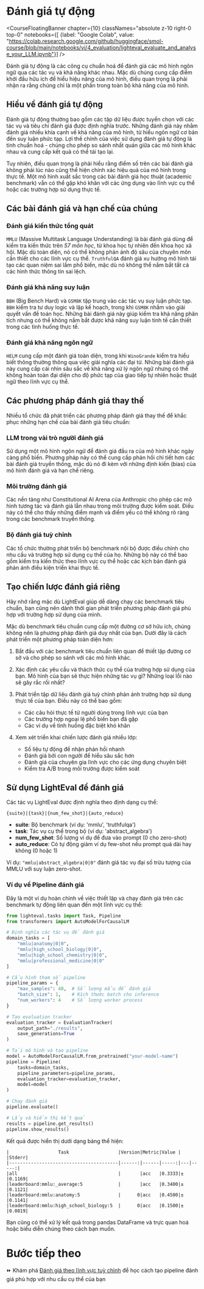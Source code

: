 # Đánh giá tự động

<CourseFloatingBanner chapter={10}
  classNames="absolute z-10 right-0 top-0"
  notebooks={[
    {label: "Google Colab", value: "https://colab.research.google.com/github/huggingface/smol-course/blob/main/notebooks/vi/4_evaluation/lighteval_evaluate_and_analyse_your_LLM.ipynb"}] />

Đánh giá tự động là các công cụ chuẩn hoá để đánh giá các mô hình ngôn ngữ qua các tác vụ và khả năng khác nhau. Mặc dù chúng cung cấp điểm khởi đầu hữu ích để hiểu hiệu năng của mô hình, điều quan trọng là phải nhận ra rằng chúng chỉ là một phần trong toàn bộ khả năng của mô hình.

## Hiểu về đánh giá tự động

Đánh giá tự động thường bao gồm các tập dữ liệu được tuyển chọn với các tác vụ và tiêu chí đánh giá được định nghĩa trước. Những đánh giá này nhằm đánh giá nhiều khía cạnh về khả năng của mô hình, từ hiểu ngôn ngữ cơ bản đến suy luận phức tạp. Lợi thế chính của việc sử dụng đánh giá tự động là tính chuẩn hoá - chúng cho phép so sánh nhất quán giữa các mô hình khác nhau và cung cấp kết quả có thể tái tạo lại.

Tuy nhiên, điều quan trọng là phải hiểu rằng điểm số trên các bài đánh giá không phải lúc nào cũng thể hiện chính xác hiệu quả của mô hình trong thực tế. Một mô hình xuất sắc trong các bài đánh giá học thuật (academic benchmark) vẫn có thể gặp khó khăn với các ứng dụng vào lĩnh vực cụ thể hoặc các trường hợp sử dụng thực tế.

## Các bài đánh giá và hạn chế của chúng

### Đánh giá kiến thức tổng quát

`MMLU` (Massive Multitask Language Understanding) là bài đánh giá dùng để kiểm tra kiến thức trên *57 môn học*, từ khoa học tự nhiên đến khoa học xã hội. Mặc dù toàn diện, nó có thể không phản ánh độ sâu của chuyên môn cần thiết cho các lĩnh vực cụ thể. `TruthfulQA` đánh giá xu hướng mô hình tái tạo các quan niệm sai lầm phổ biến, mặc dù nó không thể nắm bắt tất cả các hình thức thông tin sai lệch.

### Đánh giá khả năng suy luận
`BBH` (Big Bench Hard) và `GSM8K` tập trung vào các tác vụ suy luận phức tạp. `BBH` kiểm tra tư duy logic và lập kế hoạch, trong khi `GSM8K` nhắm vào giải quyết vấn đề toán học. Những bài đánh giá này giúp kiểm tra khả năng phân tích nhưng có thể không nắm bắt được khả năng suy luận tinh tế cần thiết trong các tình huống thực tế.

### Đánh giá khả năng ngôn ngữ
`HELM` cung cấp một đánh giá toàn diện, trong khi `WinoGrande` kiểm tra hiểu biết thông thường thông qua việc giải nghĩa các đại từ. Những bài đánh giá này cung cấp cái nhìn sâu sắc về khả năng xử lý ngôn ngữ nhưng có thể không hoàn toàn đại diện cho độ phức tạp của giao tiếp tự nhiên hoặc thuật ngữ theo lĩnh vực cụ thể.

## Các phương pháp đánh giá thay thế

Nhiều tổ chức đã phát triển các phương pháp đánh giá thay thế để khắc phục những hạn chế của bài đánh giá tiêu chuẩn:

### LLM trong vài trò người đánh giá 
Sử dụng một mô hình ngôn ngữ để đánh giá đầu ra của mô hình khác ngày càng phổ biến. Phương pháp này có thể cung cấp phản hồi chi tiết hơn các bài đánh giá truyền thống, mặc dù nó đi kèm với những định kiến (bias) của mô hình đánh giá và hạn chế riêng.

### Môi trường đánh giá
Các nền tảng như Constitutional AI Arena của Anthropic cho phép các mô hình tương tác và đánh giá lẫn nhau trong môi trường được kiểm soát. Điều này có thể cho thấy những điểm mạnh và điểm yếu có thể không rõ ràng trong các benchmark truyền thống.

### Bộ đánh giá tuỳ chỉnh
Các tổ chức thường phát triển bộ benchmark nội bộ được điều chỉnh cho nhu cầu và trường hợp sử dụng cụ thể của họ. Những bộ này có thể bao gồm kiểm tra kiến thức theo lĩnh vực cụ thể hoặc các kịch bản đánh giá phản ánh điều kiện triển khai thực tế.

## Tạo chiến lược đánh giá riêng

Hãy nhớ rằng mặc dù LightEval giúp dễ dàng chạy các benchmark tiêu chuẩn, bạn cũng nên dành thời gian phát triển phương pháp đánh giá phù hợp với trường hợp sử dụng của mình.

Mặc dù benchmark tiêu chuẩn cung cấp một đường cơ sở hữu ích, chúng không nên là phương pháp đánh giá duy nhất của bạn. Dưới đây là cách phát triển một phương pháp toàn diện hơn:

1. Bắt đầu với các benchmark tiêu chuẩn liên quan để thiết lập đường cơ sở và cho phép so sánh với các mô hình khác.

2. Xác định các yêu cầu và thách thức cụ thể của trường hợp sử dụng của bạn. Mô hình của bạn sẽ thực hiện những tác vụ gì? Những loại lỗi nào sẽ gây rắc rối nhất?

3. Phát triển tập dữ liệu đánh giá tuỳ chỉnh phản ánh trường hợp sử dụng thực tế của bạn. Điều này có thể bao gồm:
   - Các câu hỏi thực tế từ người dùng trong lĩnh vực của bạn
   - Các trường hợp ngoại lệ phổ biến bạn đã gặp
   - Các ví dụ về tình huống đặc biệt khó khăn

4. Xem xét triển khai chiến lược đánh giá nhiều lớp:
   - Số liệu tự động để nhận phản hồi nhanh
   - Đánh giá bởi con người để hiểu sâu sắc hơn
   - Đánh giá của chuyên gia lĩnh vực cho các ứng dụng chuyên biệt
   - Kiểm tra A/B trong môi trường được kiểm soát

## Sử dụng LightEval để đánh giá

Các tác vụ LightEval được định nghĩa theo định dạng cụ thể:
```
{suite}|{task}|{num_few_shot}|{auto_reduce}
```

- **suite**: Bộ benchmark (ví dụ: 'mmlu', 'truthfulqa')  
- **task**: Tác vụ cụ thể trong bộ (ví dụ: 'abstract_algebra')
- **num_few_shot**: Số lượng ví dụ để đưa vào prompt (0 cho zero-shot)
- **auto_reduce**: Có tự động giảm ví dụ few-shot nếu prompt quá dài hay không (0 hoặc 1)

Ví dụ: `"mmlu|abstract_algebra|0|0"` đánh giá tác vụ đại số trừu tượng của MMLU với suy luận zero-shot.

### Ví dụ về Pipeline đánh giá 

Đây là một ví dụ hoàn chỉnh về việc thiết lập và chạy đánh giá trên các benchmark tự động liên quan đến một lĩnh vực cụ thể:

```python
from lighteval.tasks import Task, Pipeline
from transformers import AutoModelForCausalLM

# Định nghĩa các tác vụ để đánh giá
domain_tasks = [
    "mmlu|anatomy|0|0",
    "mmlu|high_school_biology|0|0", 
    "mmlu|high_school_chemistry|0|0",
    "mmlu|professional_medicine|0|0"
]

# Cấu hình tham số pipeline
pipeline_params = {
    "max_samples": 40,  # Số lượng mẫu để đánh giá
    "batch_size": 1,    # Kích thước batch cho inference 
    "num_workers": 4    # Số lượng worker process
}

# Tạo evaluation tracker
evaluation_tracker = EvaluationTracker(
    output_path="./results",
    save_generations=True
)

# Tải mô hình và tạo pipeline
model = AutoModelForCausalLM.from_pretrained("your-model-name")
pipeline = Pipeline(
    tasks=domain_tasks,
    pipeline_parameters=pipeline_params,
    evaluation_tracker=evaluation_tracker,
    model=model
)

# Chạy đánh giá
pipeline.evaluate()

# Lấy và hiển thị kết quả 
results = pipeline.get_results()
pipeline.show_results()
```

Kết quả được hiển thị dưới dạng bảng thể hiện:
```
|                  Task                  |Version|Metric|Value |   |Stderr|
|----------------------------------------|------:|------|-----:|---|-----:|
|all                                     |       |acc   |0.3333|±  |0.1169|
|leaderboard:mmlu:_average:5             |       |acc   |0.3400|±  |0.1121|
|leaderboard:mmlu:anatomy:5              |      0|acc   |0.4500|±  |0.1141|
|leaderboard:mmlu:high_school_biology:5  |      0|acc   |0.1500|±  |0.0819|
```

Bạn cũng có thể xử lý kết quả trong pandas DataFrame và trực quan hoá hoặc biểu diễn chúng theo cách bạn muốn.

# Bước tiếp theo

⏩ Khám phá [Đánh giá theo lĩnh vực tuỳ chỉnh](./custom_evaluation.md) để học cách tạo pipeline đánh giá phù hợp với nhu cầu cụ thể của bạn